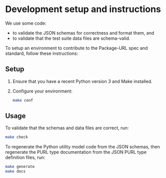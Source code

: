 # Development setup and instructions

We use some code:

- to validate the JSON schemas for correctness and format them, and
- to validate that the test suite data files are schema-valid.

To setup an environment to contribute to the Package-URL spec and standard, follow these
instructions:

## Setup

1. Ensure that you have a recent Python version 3 and Make installed.
2. Configure your environment:

    ```bash
    make conf
    ```

## Usage

To validate that the schemas and data files are correct, run:

```bash
make check
```

To regenerate the Python utility model code from the JSON schemas, then regenerate the
PURL type documentation from the JSON PURL type definition files, run:

```bash
make generate
make docs
```
